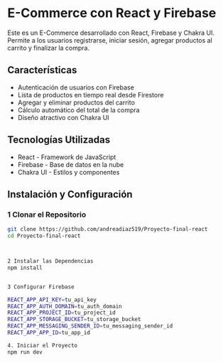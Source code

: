 #  E-Commerce con React y Firebase

Este es un E-Commerce desarrollado con React, Firebase y Chakra UI. Permite a los usuarios registrarse, iniciar sesión, agregar productos al carrito y finalizar la compra.  

##  Características

* Autenticación de usuarios con Firebase  
* Lista de productos en tiempo real desde Firestore  
* Agregar y eliminar productos del carrito  
* Cálculo automático del total de la compra  
* Diseño atractivo con Chakra UI 

##  Tecnologías Utilizadas

* React  - Framework de JavaScript  
* Firebase - Base de datos en la nube  
* Chakra UI  - Estilos y componentes  

##  Instalación y Configuración

### 1️ Clonar el Repositorio  
```bash
git clone https://github.com/andreadiaz519/Proyecto-final-react
cd Proyecto-final-react



2 Instalar las Dependencias
npm install


3 Configurar Firebase

REACT_APP_API_KEY=tu_api_key
REACT_APP_AUTH_DOMAIN=tu_auth_domain
REACT_APP_PROJECT_ID=tu_project_id
REACT_APP_STORAGE_BUCKET=tu_storage_bucket
REACT_APP_MESSAGING_SENDER_ID=tu_messaging_sender_id
REACT_APP_APP_ID=tu_app_id

4. Iniciar el Proyecto
npm run dev














